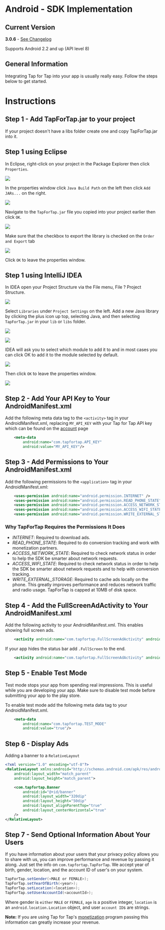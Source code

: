 # Android - SDK Implementation #

##  Current Version ##
**3.0.6** - [See Changelog](/doc/android/changelog)

Supports Android 2.2 and up (API level 8)

##  General Information ##

Integrating Tap for Tap into your app is usually really easy. Follow the steps below to get started.

# Instructions #

##  Step 1 - Add TapForTap.jar to your project ##

If your project doesn't have a libs folder create one and copy TapForTap.jar into it.

##  Step 1 using Eclipse ##

In Eclipse, right-click on your project in the Package Explorer then click `Properties`.

![](https://raw.github.com/tapfortap/Documentation/master/images/eclipse-01.png)

In the properties window click `Java Build Path` on the left then click `Add JARs...` on the right.

![](https://raw.github.com/tapfortap/Documentation/master/images/eclipse-02.png)

Navigate to the `TapForTap.jar` file you copied into your project earlier then click `OK`.

![](https://raw.github.com/tapfortap/Documentation/master/images/eclipse-03.png)

Make sure that the checkbox to export the library is checked on the `Order and Export` tab

![](https://raw.github.com/tapfortap/Documentation/master/images/eclipse-04.png)

Click `OK` to leave the properties window.


##  Step 1 using IntelliJ IDEA ##

In IDEA open your Project Structure via the File menu, File ? Project Structure.

![](https://raw.github.com/tapfortap/Documentation/master/images/idea-01.png)

Select `Libraries` under `Project Settings` on the left. Add a new Java library by clicking the plus icon up top, selecting Java, and then selecting `TapForTap.jar` in your `lib` or `libs` folder.

![](https://raw.github.com/tapfortap/Documentation/master/images/idea-02.png)

![](https://raw.github.com/tapfortap/Documentation/master/images/idea-03.png)

IDEA will ask you to select which module to add it to and in most cases you can click OK to add it to the module selected by default.

![](https://raw.github.com/tapfortap/Documentation/master/images/idea-04.png)

Then click `OK` to leave the properties window.

![](https://raw.github.com/tapfortap/Documentation/master/images/idea-05.png)


## Step 2 - Add Your API Key to Your AndroidManifest.xml

Add the following meta data tag to the `<activity>` tag in your AndroidManifest.xml, replacing `MY_API_KEY` with your Tap for Tap
API key which can be found on the [account](https://tapfortap.com/manage/account) page

```xml
    <meta-data
        android:name="com.tapfortap.API_KEY"
        android:value="MY_API_KEY"/>
```

## Step 3 - Add Permissions to Your AndroidManifest.xml

Add the following permissions to the `<application>` tag in your AndroidManifest.xml:

```xml
    <uses-permission android:name="android.permission.INTERNET" />
    <uses-permission android:name="android.permission.READ_PHONE_STATE" />
    <uses-permission android:name="android.permission.ACCESS_NETWORK_STATE" />
    <uses-permission android:name="android.permission.ACCESS_WIFI_STATE" />
    <uses-permission android:name="android.permission.WRITE_EXTERNAL_STORAGE" />
```

### Why TapForTap Requires the Permissions It Does

- _INTERNET_: Required to download ads.
- _READ_PHONE_STATE_: Required to do conversion tracking and work with monetization partners.
- _ACCESS_NETWORK_STATE_: Required to check network status in order to help the SDK be smarter about network requests.
- _ACCESS_WIFI_STATE_: Required to check network status in order to help the SDK be smarter about network
requests and to help with conversion tracking.
- _WRITE_EXTERNAL_STORAGE_: Required to cache ads locally on the phone. This greatly improves
performance and reduces network traffic and radio usage. TapForTap is capped at 10MB of disk space.

## Step 4 - Add the FullScreenAdActivity to Your AndroidManifest.xml

Add the following activity to your AndroidManifest.xml. This enables showing full screen ads.

```xml
    <activity android:name="com.tapfortap.FullScreenAdActivity" android:theme="@android:style/Theme.Translucent.NoTitleBar"/>
```

If your app hides the status bar add `.FullScreen` to the end.

```xml
    <activity android:name="com.tapfortap.FullScreenAdActivity" android:theme="@android:style/Theme.Translucent.NoTitleBar.FullScreen"/>
```

## Step 5 - Enable Test Mode

Test mode stops your app from spending real impressions. This is useful while you are developing your app.
Make sure to disable test mode before submitting your app to the play store.

To enable test mode add the following meta data tag to your AndroidManifest.xml.

```xml
    <meta-data
        android:name="com.tapfortap.TEST_MODE"
        android:value="true"/>
```

## Step 6 - Display Ads
Adding a banner to a `RelativeLayout`

```xml
<?xml version="1.0" encoding="utf-8"?>
<RelativeLayout xmlns:android="http://schemas.android.com/apk/res/android"
    android:layout_width="match_parent"
    android:layout_height="match_parent">

    <com.tapfortap.Banner
        android:id="@+id/banner"
        android:layout_width="320dip"
        android:layout_height="50dip"
        android:layout_alignParentTop="true"
        android:layout_centerHorizontal="true"
    />
</RelativeLayout>
```

## Step 7 - Send Optional Information About Your Users
If you have information about your users that your privacy policy allows you to share with us,
you can improve performance and revenue by passing it along. Just set the info on `com.tapfortap.TapForTap`.
We accept year of birth, gender, location, and the account ID of user's on your system.

```java
TapForTap.setGender(<MALE or FEMALE>);
TapForTap.setYearOfBirth(<year>);
TapForTap.setLocation(<location>);
TapForTap.setUserAccountId(<accountId>);
```
Where gender is `either` `MALE` or `FEMALE`, `age` is a positive integer, `location` is an `android.location.Location` object, and user `account ID`s are strings.

**Note:** If you are using Tap for Tap's [monetization](/doc/monetization) program passing this information can greatly increase your revenue.

